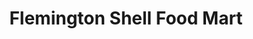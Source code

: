 ---
title: "Flemington Shell Food Mart"
url: /flemington/flemington-shell-food-mart/
shop: Lebensmittel
---